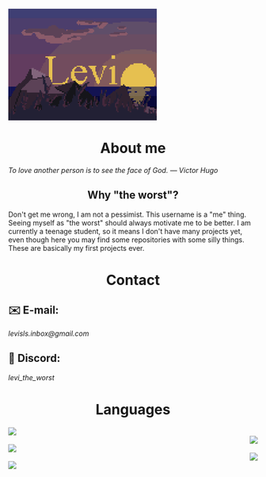 [<img align="center" width="300" alt="Levi" src="img/LeviSunset512x384.gif">](#) 

<div align="left">

<h1 align="center">About me</h1>
<i>To love another person is to see the face of God. — Victor Hugo</i>

<h2 align="center">Why "the worst"?</h2>
<p>
  Don't get me wrong, I am not a pessimist.
  This username is a "me" thing. Seeing myself as "the worst" should always motivate me to be better.
  I am currently a teenage student, so it means I don't have many projects yet, even though here you may find some repositories with some silly things. These are basically my first projects ever.
</p>

<h1 align="center">Contact</h1>
<h2>✉️ E-mail:</h2> <i>levisls.inbox@gmail.com</i>
<h2>👾 Discord:</h2> <i>levi_the_worst</i>

<h1 align="center">Languages</h1>
  <img align="left" src="https://skillicons.dev/icons?i=html,javascript,css,scss,cs,java,typescript" /> 
  <br>
  <img align="right" src="https://skillicons.dev/icons?i=dotnet,nodejs,maven,gradle" />
  <br>
  <img align="left" src="https://skillicons.dev/icons?i=express,nextjs,react" /> 
  <br>
  <img align="right" src="https://skillicons.dev/icons?i=vscode,visualstudio,webstorm,idea" /> 
  <br>
  <img align="left" src="https://skillicons.dev/icons?i=windows,powershell,postman,git,discord,pug" /> 
</div>

